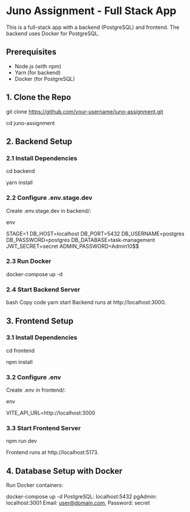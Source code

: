 # Juno Assignment - Full Stack App

This is a full-stack app with a backend (PostgreSQL) and frontend. The backend uses Docker for PostgreSQL.

## Prerequisites
- Node.js (with npm)
- Yarn (for backend)
- Docker (for PostgreSQL)

## 1. Clone the Repo

git clone https://github.com/your-username/juno-assignment.git

cd juno-assignment

## 2. Backend Setup


### 2.1 Install Dependencies

cd backend

yarn install

### 2.2 Configure .env.stage.dev


Create .env.stage.dev in backend/:

env


STAGE=1
DB_HOST=localhost
DB_PORT=5432
DB_USERNAME=postgres
DB_PASSWORD=postgres
DB_DATABASE=task-management
JWT_SECRET=secret
ADMIN_PASSWORD=Admin10$$

### 2.3 Run Docker

docker-compose up -d


### 2.4 Start Backend Server
bash
Copy code
yarn start
Backend runs at http://localhost:3000.

## 3. Frontend Setup
### 3.1 Install Dependencies

cd frontend

npm install

### 3.2 Configure .env
Create .env in frontend/:

env

VITE_API_URL=http://localhost:3000

### 3.3 Start Frontend Server

npm run dev

Frontend runs at http://localhost:5173.

## 4. Database Setup with Docker
Run Docker containers:

docker-compose up -d
PostgreSQL: localhost:5432
pgAdmin: localhost:3001
Email: user@domain.com, Password: secret

